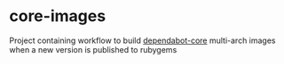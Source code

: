 # core-images

Project containing workflow to build [dependabot-core](https://github.com/dependabot/dependabot-core) multi-arch images when a new version is published to rubygems
